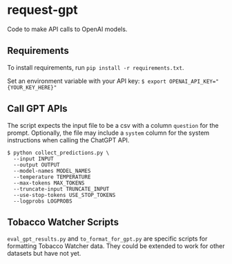 # request-gpt

Code to make API calls to OpenAI models. 

## Requirements
To install requirements, run `pip install -r requirements.txt`.

Set an environment variable with your API key:
`$ export OPENAI_API_KEY="{YOUR_KEY_HERE}"`

## Call GPT APIs
The script expects the input file to be a csv with a column `question` for the prompt. 
Optionally, the file may include a `system` column for the system instructions when calling the ChatGPT API.

```
$ python collect_predictions.py \
  --input INPUT        
  --output OUTPUT       
  --model-names MODEL_NAMES
  --temperature TEMPERATURE
  --max-tokens MAX_TOKENS
  --truncate-input TRUNCATE_INPUT
  --use-stop-tokens USE_STOP_TOKENS
  --logprobs LOGPROBS
```

## Tobacco Watcher Scripts
`eval_gpt_results.py` and `to_format_for_gpt.py` are specific scripts for formatting Tobacco Watcher data. 
They could be extended to work for other datasets but have not yet.
